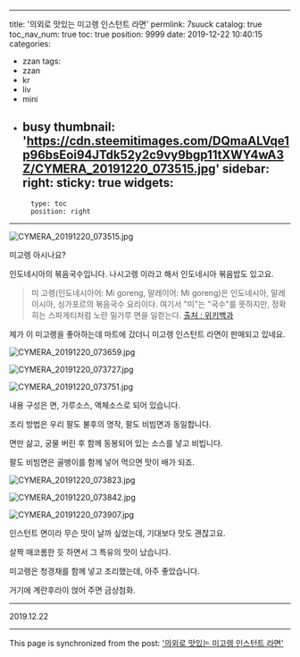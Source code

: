
---
title: '의외로 맛있는 미고렝 인스턴트 라면'
permlink: 7suuck
catalog: true
toc_nav_num: true
toc: true
position: 9999
date: 2019-12-22 10:40:15
categories:
- zzan
tags:
- zzan
- kr
- liv
- mini
- busy
thumbnail: 'https://cdn.steemitimages.com/DQmaALVqe1p96bsEoi94JTdk52y2c9vy9bgp11tXWY4wA3Z/CYMERA_20191220_073515.jpg'
sidebar:
    right:
        sticky: true
widgets:
    -
        type: toc
        position: right
---


![CYMERA_20191220_073515.jpg](https://cdn.steemitimages.com/DQmaALVqe1p96bsEoi94JTdk52y2c9vy9bgp11tXWY4wA3Z/CYMERA_20191220_073515.jpg)


미고렝 아시나요?

인도네시아의 볶음국수입니다.
나시고렝 이라고 해서 인도네시아 볶음밥도 있고요.

> 미 고렝(인도네시아어: Mi goreng, 말레이어: Mi goreng)은 인도네시아, 말레이시아, 싱가포르의 볶음국수 요리이다. 여기서 "미"는 "국수"를 뜻하지만, 정확히는 스파게티처럼 노란 밀가루 면을 일컫는다.
[출처 : 위키백과](https://ko.wikipedia.org/wiki/%EB%AF%B8_%EA%B3%A0%EB%A0%9D)

제가 이 미고렝을 좋아하는데 마트에 갔더니 미고렝 인스턴트 라면이 판매되고 있네요.

![CYMERA_20191220_073659.jpg](https://cdn.steemitimages.com/DQmcd7aQfYoydrmWCxrd1LUKhJ6TnxuPyZajX2hL381dzFS/CYMERA_20191220_073659.jpg)

![CYMERA_20191220_073727.jpg](https://cdn.steemitimages.com/DQmQaLTFCCMqDKqZzPpAqTp2GfR2cXca5BZU9DaaLKUpymh/CYMERA_20191220_073727.jpg)

![CYMERA_20191220_073751.jpg](https://cdn.steemitimages.com/DQmZjNZZ6ypBG7VLARVuEAZSwmBt64kGFEm6RSScrLHSgax/CYMERA_20191220_073751.jpg)


내용 구성은 면, 가루소스, 액체소스로 되어 있습니다.

조리 방법은 우리 팔도 불후의 명작, 팔도 비빔면과 동일합니다.

면만 삶고, 궁물 버린 후 함께 동봉되어 있는 소스를 넣고 비빕니다.

팔도 비빔면은 골뱅이를 함께 넣어 먹으면 맛이 배가 되죠.

![CYMERA_20191220_073823.jpg](https://cdn.steemitimages.com/DQmXisEwB5QhisfviWcLro5dRYL7iWZfCadJ7SQRUQ9akhB/CYMERA_20191220_073823.jpg)

![CYMERA_20191220_073842.jpg](https://cdn.steemitimages.com/DQmNzt6GY6q2a1mi6qABjQU3Bha4ckY1oi3nD7br6n1J9aA/CYMERA_20191220_073842.jpg)

![CYMERA_20191220_073907.jpg](https://cdn.steemitimages.com/DQmZJKrYSavVqRCxdJFLSoaW7iD5wFFPKG78e9scvTj2gXq/CYMERA_20191220_073907.jpg)

인스턴트 면이라 무슨 맛이 날까 싶었는데, 기대보다 맛도 괜찮고요.

살짝 매코롬한 듯 하면서 그 특유의 맛이 났습니다.

미고렝은 청경채를 함께 넣고 조리했는데, 아주 좋았습니다.

거기에 계란후라이 얹어 주면 금상첨화.


***

2019.12.22

- - -

This page is synchronized from the post: ['의외로 맛있는 미고렝 인스턴트 라면'](https://steemit.com/@lucky2015/7suuck)

